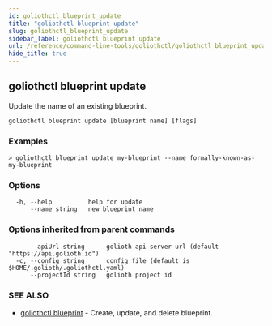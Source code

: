 ```yaml
---
id: goliothctl_blueprint_update
title: "goliothctl blueprint update"
slug: goliothctl_blueprint_update
sidebar_label: goliothctl blueprint update
url: /reference/command-line-tools/goliothctl/goliothctl_blueprint_update/
hide_title: true
---
```

## goliothctl blueprint update

Update the name of an existing blueprint.

```
goliothctl blueprint update [blueprint name] [flags]
```

### Examples

```
> goliothctl blueprint update my-blueprint --name formally-known-as-my-blueprint
```

### Options

```
  -h, --help          help for update
      --name string   new blueprint name
```

### Options inherited from parent commands

```
      --apiUrl string      golioth api server url (default "https://api.golioth.io")
  -c, --config string      config file (default is $HOME/.golioth/.goliothctl.yaml)
      --projectId string   golioth project id
```

### SEE ALSO

* [goliothctl blueprint](/reference/command-line-tools/goliothctl/goliothctl_blueprint/)	 - Create, update, and delete blueprint.

